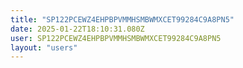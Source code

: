 ```yaml
---
title: "SP122PCEWZ4EHPBPVMMHSMBWMXCET99284C9A8PN5"
date: 2025-01-22T18:10:31.080Z
user: SP122PCEWZ4EHPBPVMMHSMBWMXCET99284C9A8PN5
layout: "users"
---
```

    